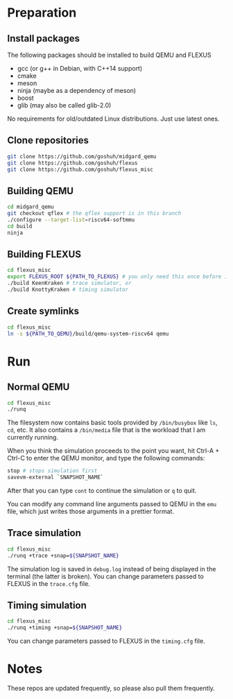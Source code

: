 # Preparation

## Install packages

The following packages should be installed to build QEMU and FLEXUS

- gcc (or g++ in Debian, with C++14 support)
- cmake
- meson
- ninja (maybe as a dependency of meson)
- boost
- glib (may also be called glib-2.0)

No requirements for old/outdated Linux distributions. Just use latest ones.

## Clone repositories

```sh
git clone https://github.com/goshuh/midgard_qemu
git clone https://github.com/goshuh/flexus
git clone https://github.com/goshuh/flexus_misc
```

## Building QEMU

```sh
cd midgard_qemu
git checkout qflex # the qflex support is in this branch
./configure --target-list=riscv64-softmmu
cd build
ninja
```

## Building FLEXUS
```sh
cd flexus_misc
export FLEXUS_ROOT ${PATH_TO_FLEXUS} # you only need this once before invoking build
./build KeenKraken # trace simulator, or
./build KnottyKraken # timing simulator
```

## Create symlinks
```sh
cd flexus_misc
ln -s ${PATH_TO_QEMU}/build/qemu-system-riscv64 qemu
```

# Run

## Normal QEMU

```sh
cd flexus_misc
./runq
```

The filesystem now contains basic tools provided by `/bin/busybox` like `ls`, `cd`, etc. It also contains a `/bin/media` file that is the workload that I am currently running.

When you think the simulation proceeds to the point you want, hit Ctrl-A + Ctrl-C to enter the QEMU monitor, and type the following commands:
```sh
stop # stops simulation first
savevm-external `SNAPSHOT_NAME`
```

After that you can type `cont` to continue the simulation or `q` to quit.

You can modify any command line arguments passed to QEMU in the `emu` file, which just writes those arguments in a prettier format.

## Trace simulation

```sh
cd flexus_misc
./runq +trace +snap=${SNAPSHOT_NAME}
```

The simulation log is saved in `debug.log` instead of being displayed in the terminal (the latter is broken). You can change parameters passed to FLEXUS in the `trace.cfg` file.

## Timing simulation

```sh
cd flexus_misc
./runq +timing +snap=${SNAPSHOT_NAME}
```

You can change parameters passed to FLEXUS in the `timing.cfg` file.

# Notes

These repos are updated frequently, so please also pull them frequently.
